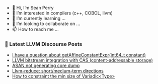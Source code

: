 - 👋 Hi, I’m Sean Perry
- 👀 I’m interested in compilers (c++, COBOL, llvm)
- 🌱 I’m currently learning ...
- 💞️ I’m looking to collaborate on ...
- 📫 How to reach me ...

<!---
s66perry/s66perry is a ✨ special ✨ repository because its `README.md` (this file) appears on your GitHub profile.
You can click the Preview link to take a look at your changes.
--->
### 📕 Latest LLVM Discourse Posts

<!-- DISCOURSE-LLVM:START -->
- [I have a question about getAffineConstantExpr&lpar;int64_t constant&rpar;](https://discourse.llvm.org/t/i-have-a-question-about-getaffineconstantexpr-int64-t-constant/76763#post_1)
- [LLVM bitstream integration with CAS &lpar;content-addressable storage&rpar;](https://discourse.llvm.org/t/llvm-bitstream-integration-with-cas-content-addressable-storage/76757#post_2)
- [ASAN not generating core dump](https://discourse.llvm.org/t/asan-not-generating-core-dump/76645#post_8)
- [Llvm-reduce: short/medium-term directions](https://discourse.llvm.org/t/llvm-reduce-short-medium-term-directions/64591#post_16)
- [How to constraint the min size of Variadic&lt;Type&gt;](https://discourse.llvm.org/t/how-to-constraint-the-min-size-of-variadic-type/76762#post_1)
<!-- DISCOURSE-LLVM:END -->
